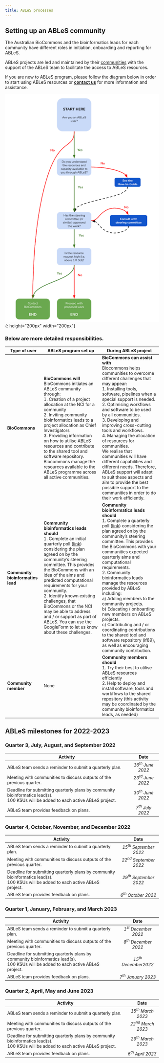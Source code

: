 ```yaml
---
title: ABLeS processes
---
```


## Setting up an ABLeS community

The Australian BioCommons and the bioinformatics leads for each community have different roles in initiation, onboarding and reporting for ABLeS. 

ABLeS projects are led and maintained by their [communities](communities.md) with the support of the ABLeS team to facilitate the access to ABLeS resources. 

If you are new to ABLeS program, please follow the diagram below in order to start using ABLeS resources or **[contact us](contact-us.md)** for more information and assistance. 

![ABLeS guide workflow](images/ables-workflow.png){: height="200px" width="200px"}

### Below are more detailed responsibilities. 

|                  **Type of user** |                                                                                                                                                                                                                                                                                                        **ABLeS program set up**                                                                                                                                                                                                                                                                                                       | **During ABLeS project**                                                                                                                                                                                                                                                                                                                                                                                                                                                                                                                                                                                                                                                                                                                                                                    |
|----------------------------------|--------------------------------------------------------------------------------------------------------------------------------------------------------------------------------------------------------------------------------------------------------------------------------------------------------------------------------------------------------------------------------------------------------------------------------------------------------------------------------------------------------------------------------------------------------------------------------------------------------------------------------------|--------------------------------------------------------------------------------------------------------------------------------------------------------------------------------------------------------------------------------------------------------------------------------------------------------------------------------------------------------------------------------------------------------------------------------------------------------------------------------------------------------------------------------------------------------------------------------------------------------------------------------------------------------------------------------------------------------------------------------------------------------------------------------------------|
|                    **BioCommons** |                                                             **BioCommons will**  <br/>BioCommons initiates an ABLeS community through: <br/>1. Creation of a project allocation at the NCI for a community <br/>2. Inviting community bioinformatics leads to a project allocation as Chief Investigators <br/>3. Providing information on how to utilise ABLeS resources and contribute to the shared tool and software repository.<br/>  Biocommons manage the resources available to the ABLeS programme across all active communities.                                                              | **BioCommons can assist with** <br/>Biocommons helps communities to overcome different challenges that may appear: <br/> 1. Installing tools, software, pipelines when a special support is needed. <br/>2. Optimising workflows and software to be used by all communities. <br/>3. Developing and improving cross-cutting tools and workflows. <br/>4. Managing the allocation of resources for communities. <br/>We realise that communities will have different capabilities and different needs. Therefore, ABLeS support will adapt to suit these aspects and aim to provide the best possible support to the communities in order to do their work efficiently.                                                                                        |
| **Community bioinformatics lead** | **Community bioinformatics leads should** <br/> 1. Complete an initial quarterly poll ([link](https://docs.google.com/forms/d/e/1FAIpQLSeaJdpQXbvXYfjwXFRPAmtc0FjJEcCwplM7kCWye1DFMtgx9g/viewform?usp=sf_link)) considering the plan agreed on by the community’s steering committee. This provides the BioCommons with an idea of the aims and predicted computational requirements for your community.  <br/>2. Identify known existing challenges, that BioCommons or the NCI may be able to address and / or support as part of ABLeS. You can use the GoogleForm to let us know about these challenges.| **Community bioinformatics leads should** <br/>1. Complete a quarterly poll ([link](https://docs.google.com/forms/d/e/1FAIpQLSeaJdpQXbvXYfjwXFRPAmtc0FjJEcCwplM7kCWye1DFMtgx9g/viewform?usp=sf_link)) considering the plan agreed on by the community’s steering committee. This provides the BioCommons with your communities expected quarterly aims and computational requirements.<br/>2. Community bioinformatics leads manage the resources provided by ABLeS including:<br/>a) Adding members to the community projects.<br/> b) Educating / onboarding new members on ABLeS projects.<br/>c) Contributing and / or coordinating contributions to the shared tool and software repository (if89), as well as encouraging community contribution. |
|              **Community member** |                                                                                                                                                                                                                                                                                                                                                                                                                      None                                                                                                                                                                        | **Community members should** <br/>1. Try their best to utilise ABLeS resources efficiently <br/>2. Help to deploy and install software, tools and workflows to the shared repository (this activity may be coordinated by the community bioinformatics leads, as needed)                                                                                                                                                                                                                                                                                                                                                                                                                                                                                |




## ABLeS milestones for 2022-2023

### Quarter 3, July, August, and September 2022

| **Activity**                                                                                                                            |           **Date**           |
|-----------------------------------------------------------------------------------------------------------------------------------------|:----------------------------:|
| ABLeS team sends a reminder to submit a quarterly plan.                                                                                 | *16<sup>th</sup> June 2022*  |
| Meeting with communities to discuss outputs of the previous quarter.                                                                    | *23<sup>rd</sup> June  2022* |
| Deadline for submitting quarterly plans by community bioinformatics lead(s).  <br/>100 KSUs will be added to each active ABLeS project. | *30<sup>th</sup> June  2022* |
| ABLeS team provides feedback on plans.                                                                                                  |  *7<sup>th</sup> July 2022*  |


### Quarter 4, October, November, and December 2022

| **Activity**                                                                                                                            |             **Date**              |
|-----------------------------------------------------------------------------------------------------------------------------------------|:---------------------------------:|
| ABLeS team sends a reminder to submit a quarterly plan.                                                                                 | *15<sup>th</sup> September 2022*  |
| Meeting with communities to discuss outputs of the previous quarter.                                                                    | *22<sup>nd</sup> September 2022* |
| Deadline for submitting quarterly plans by community bioinformatics lead(s).  <br/>100 KSUs will be added to each active ABLeS project. |       *29<sup>th</sup> September 2022*       |
| ABLeS team provides feedback on plans.                                                                                                  |        *6<sup>th</sup> October 2022*         |

### Quarter 1, January, February, and March 2023

| **Activity**                                                                                                                            |            **Date**            |
|-----------------------------------------------------------------------------------------------------------------------------------------|:------------------------------:|
| ABLeS team sends a reminder to submit a quarterly plan.                                                                                 | *1<sup>st</sup> December 2022* |
| Meeting with communities to discuss outputs of the previous quarter.                                                                    |      *8<sup>th</sup> December 2022*       |
| Deadline for submitting quarterly plans by community bioinformatics lead(s).  <br/>100 KSUs will be added to each active ABLeS project. |      *15<sup>th</sup> December2022*       |
| ABLeS team provides feedback on plans.                                                                                                  |       *7<sup>th</sup> January 2023*       |

### Quarter 2, April, May and June 2023


| **Activity**                                                                                                                            |           **Date**           |
|-----------------------------------------------------------------------------------------------------------------------------------------|:----------------------------:|
| ABLeS team sends a reminder to submit a quarterly plan.                                                                                 | *15<sup>th</sup> March 2023* |
| Meeting with communities to discuss outputs of the previous quarter.                                                                    | *22<sup>nd</sup> March 2023* |
| Deadline for submitting quarterly plans by community bioinformatics lead(s).  <br/>100 KSUs will be added to each active ABLeS project. |       *29<sup>th</sup> March 2023*        |
| ABLeS team provides feedback on plans.                                                                                                  |       *6<sup>th</sup> April 2023*       |





